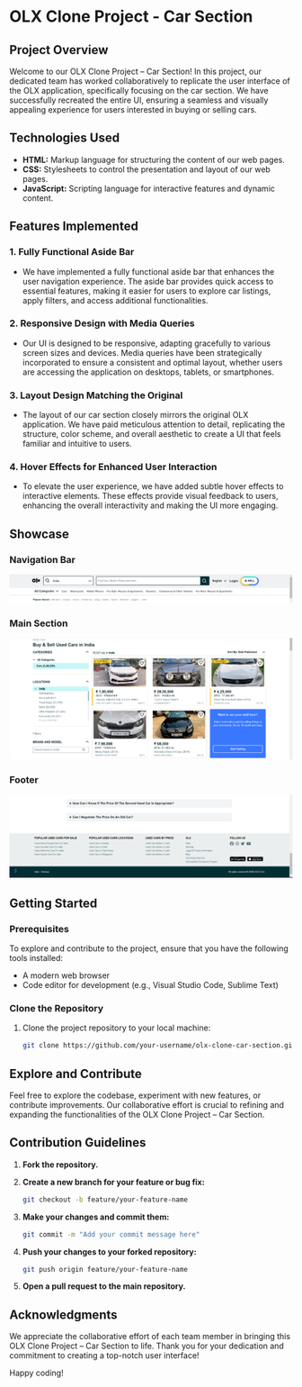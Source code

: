 # OLX Clone Project - Car Section

## Project Overview

Welcome to our OLX Clone Project – Car Section! In this project, our dedicated team has worked collaboratively to replicate the user interface of the OLX application, specifically focusing on the car section. We have successfully recreated the entire UI, ensuring a seamless and visually appealing experience for users interested in buying or selling cars.

## Technologies Used

- **HTML:** Markup language for structuring the content of our web pages.
- **CSS:** Stylesheets to control the presentation and layout of our web pages.
- **JavaScript:** Scripting language for interactive features and dynamic content.

## Features Implemented

### 1. Fully Functional Aside Bar
   - We have implemented a fully functional aside bar that enhances the user navigation experience. The aside bar provides quick access to essential features, making it easier for users to explore car listings, apply filters, and access additional functionalities.

### 2. Responsive Design with Media Queries
   - Our UI is designed to be responsive, adapting gracefully to various screen sizes and devices. Media queries have been strategically incorporated to ensure a consistent and optimal layout, whether users are accessing the application on desktops, tablets, or smartphones.

### 3. Layout Design Matching the Original
   - The layout of our car section closely mirrors the original OLX application. We have paid meticulous attention to detail, replicating the structure, color scheme, and overall aesthetic to create a UI that feels familiar and intuitive to users.

### 4. Hover Effects for Enhanced User Interaction
   - To elevate the user experience, we have added subtle hover effects to interactive elements. These effects provide visual feedback to users, enhancing the overall interactivity and making the UI more engaging.

## Showcase

### Navigation Bar
![Navigation Bar](img/navbar.png)

### Main Section
![Main Section](img/main-page.png)

### Footer
![Footer](img/footer.png)

## Getting Started

### Prerequisites
To explore and contribute to the project, ensure that you have the following tools installed:

- A modern web browser
- Code editor for development (e.g., Visual Studio Code, Sublime Text)

### Clone the Repository
1. Clone the project repository to your local machine:
   ```bash
   git clone https://github.com/your-username/olx-clone-car-section.git

## Explore and Contribute

Feel free to explore the codebase, experiment with new features, or contribute improvements. Our collaborative effort is crucial to refining and expanding the functionalities of the OLX Clone Project – Car Section.

## Contribution Guidelines

1. **Fork the repository.**

2. **Create a new branch for your feature or bug fix:**

    ```bash
    git checkout -b feature/your-feature-name
    ```
3. **Make your changes and commit them:**

    ```bash
    git commit -m "Add your commit message here"
    ```

4. **Push your changes to your forked repository:**

    ```bash
    git push origin feature/your-feature-name
    ```

5. **Open a pull request to the main repository.**

## Acknowledgments

We appreciate the collaborative effort of each team member in bringing this OLX Clone Project – Car Section to life. Thank you for your dedication and commitment to creating a top-notch user interface!

Happy coding!

